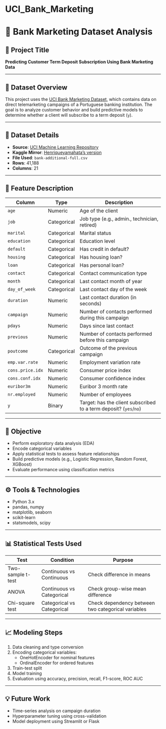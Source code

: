 # UCI_Bank_Marketing
# 🏦 Bank Marketing Dataset Analysis

## 📌 Project Title
**Predicting Customer Term Deposit Subscription Using Bank Marketing Data**

---

## 📘 Dataset Overview

This project uses the [UCI Bank Marketing Dataset](https://www.kaggle.com/datasets/henriqueyamahata/bank-marketing), which contains data on direct telemarketing campaigns of a Portuguese banking institution. The goal is to analyze customer behavior and build predictive models to determine whether a client will subscribe to a term deposit (`y`).

---

## 📂 Dataset Details

- **Source**: [UCI Machine Learning Repository](https://archive.ics.uci.edu/ml/datasets/Bank+Marketing)
- **Kaggle Mirror**: [Henriqueyamahata’s version](https://www.kaggle.com/datasets/henriqueyamahata/bank-marketing)
- **File Used**: `bank-additional-full.csv`
- **Rows**: 41,188  
- **Columns**: 21

---

## 🔢 Feature Description

| Column               | Type         | Description |
|----------------------|--------------|-------------|
| `age`                | Numeric      | Age of the client |
| `job`                | Categorical  | Job type (e.g., admin., technician, retired) |
| `marital`            | Categorical  | Marital status |
| `education`          | Categorical  | Education level |
| `default`            | Categorical  | Has credit in default? |
| `housing`            | Categorical  | Has housing loan? |
| `loan`               | Categorical  | Has personal loan? |
| `contact`            | Categorical  | Contact communication type |
| `month`              | Categorical  | Last contact month of year |
| `day_of_week`        | Categorical  | Last contact day of the week |
| `duration`           | Numeric      | Last contact duration (in seconds) |
| `campaign`           | Numeric      | Number of contacts performed during this campaign |
| `pdays`              | Numeric      | Days since last contact |
| `previous`           | Numeric      | Number of contacts performed before this campaign |
| `poutcome`           | Categorical  | Outcome of the previous campaign |
| `emp.var.rate`       | Numeric      | Employment variation rate |
| `cons.price.idx`     | Numeric      | Consumer price index |
| `cons.conf.idx`      | Numeric      | Consumer confidence index |
| `euribor3m`          | Numeric      | Euribor 3 month rate |
| `nr.employed`        | Numeric      | Number of employees |
| `y`                  | Binary       | Target: has the client subscribed to a term deposit? (`yes`/`no`) |

---

## 🎯 Objective

- Perform exploratory data analysis (EDA)
- Encode categorical variables
- Apply statistical tests to assess feature relationships
- Build predictive models (e.g., Logistic Regression, Random Forest, XGBoost)
- Evaluate performance using classification metrics

---

## ⚙️ Tools & Technologies

- Python 3.x
- pandas, numpy
- matplotlib, seaborn
- scikit-learn
- statsmodels, scipy

---

## 📊 Statistical Tests Used

| Test                     | Condition                      | Purpose |
|--------------------------|-------------------------------|---------|
| Two-sample t-test        | Continuous vs Continuous       | Check difference in means |
| ANOVA                    | Continuous vs Categorical      | Check group-wise mean difference |
| Chi-square test          | Categorical vs Categorical     | Check dependency between two categorical variables |

---

## 📈 Modeling Steps

1. Data cleaning and type conversion
2. Encoding categorical variables:
   - OneHotEncoder for nominal features
   - OrdinalEncoder for ordered features
3. Train-test split
4. Model training
5. Evaluation using accuracy, precision, recall, F1-score, ROC AUC

---

## 💡 Future Work

- Time-series analysis on campaign duration
- Hyperparameter tuning using cross-validation
- Model deployment using Streamlit or Flask

